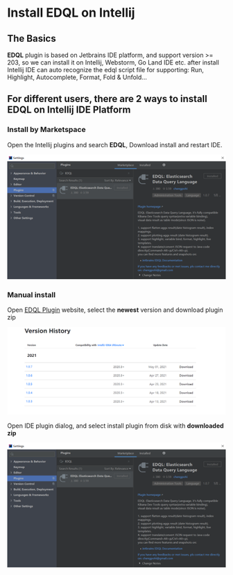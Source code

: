 # Install EDQL on Intellij

## The Basics

**EDQL** plugin is based on Jetbrains IDE platform, and support version >= 203, so we can install it on Intellij, Webstorm, Go Land IDE etc. after install Intellij IDE can auto recognize the edql script file for supporting: Run, Highlight, Autocomplete, Format, Fold & Unfold…

## For different users, there are 2 ways to install EDQL on Intellij IDE Platform

### Install by Marketspace

Open the Intellij plugins and search **EDQL**, Download install and restart IDE.

![](../.gitbook/assets/install-edql.png)

### Manual install

Open [EDQL Plugin](https://plugins.jetbrains.com/plugin/16364-edql-elasticsearch-data-query-language) website, select the **newest** version and download plugin zip

![](../.gitbook/assets/manual-install.png)

Open IDE plugin dialog, and select install plugin from disk with **downloaded zip**

![](<../.gitbook/assets/install-edql (1).png>)
